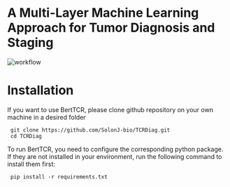 # A Multi-Layer Machine Learning Approach for Tumor Diagnosis and Staging

![workflow ](https://github.com/SolonJ-bio/TCRDiag/tree/main/workflow/pipeline.png)

# Installation

If you want to use BertTCR, please clone github repository on your own machine in a desired folder
```
 git clone https://github.com/SolonJ-bio/TCRDiag.git
 cd TCRDiag
```
To run BertTCR, you need to configure the corresponding python package. If they are not installed in your environment, run the following command to install them first:
```
 pip install -r requirements.txt
```